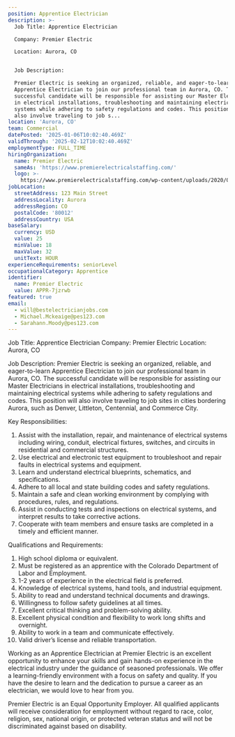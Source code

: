 ```yaml
---
position: Apprentice Electrician
description: >-
  Job Title: Apprentice Electrician

  Company: Premier Electric

  Location: Aurora, CO 


  Job Description:

  Premier Electric is seeking an organized, reliable, and eager-to-learn
  Apprentice Electrician to join our professional team in Aurora, CO. The
  successful candidate will be responsible for assisting our Master Electricians
  in electrical installations, troubleshooting and maintaining electrical
  systems while adhering to safety regulations and codes. This position will
  also involve traveling to job s...
location: 'Aurora, CO'
team: Commercial
datePosted: '2025-01-06T10:02:40.469Z'
validThrough: '2025-02-12T10:02:40.469Z'
employmentType: FULL_TIME
hiringOrganization:
  name: Premier Electric
  sameAs: 'https://www.premierelectricalstaffing.com/'
  logo: >-
    https://www.premierelectricalstaffing.com/wp-content/uploads/2020/05/Premier-Electrical-Staffing-logo.png
jobLocation:
  streetAddress: 123 Main Street
  addressLocality: Aurora
  addressRegion: CO
  postalCode: '80012'
  addressCountry: USA
baseSalary:
  currency: USD
  value: 25
  minValue: 18
  maxValue: 32
  unitText: HOUR
experienceRequirements: seniorLevel
occupationalCategory: Apprentice
identifier:
  name: Premier Electric
  value: APPR-7jzrwb
featured: true
email:
  - will@bestelectricianjobs.com
  - Michael.Mckeaige@pes123.com
  - Sarahann.Moody@pes123.com
---
```




Job Title: Apprentice Electrician
Company: Premier Electric
Location: Aurora, CO 

Job Description:
Premier Electric is seeking an organized, reliable, and eager-to-learn Apprentice Electrician to join our professional team in Aurora, CO. The successful candidate will be responsible for assisting our Master Electricians in electrical installations, troubleshooting and maintaining electrical systems while adhering to safety regulations and codes. This position will also involve traveling to job sites in cities bordering Aurora, such as Denver, Littleton, Centennial, and Commerce City.

Key Responsibilities:

1. Assist with the installation, repair, and maintenance of electrical systems including wiring, conduit, electrical fixtures, switches, and circuits in residential and commercial structures.
2. Use electrical and electronic test equipment to troubleshoot and repair faults in electrical systems and equipment.
3. Learn and understand electrical blueprints, schematics, and specifications.
4. Adhere to all local and state building codes and safety regulations.
5. Maintain a safe and clean working environment by complying with procedures, rules, and regulations.
6. Assist in conducting tests and inspections on electrical systems, and interpret results to take corrective actions.
7. Cooperate with team members and ensure tasks are completed in a timely and efficient manner.

Qualifications and Requirements:

1. High school diploma or equivalent.
2. Must be registered as an apprentice with the Colorado Department of Labor and Employment.
3. 1-2 years of experience in the electrical field is preferred.
4. Knowledge of electrical systems, hand tools, and industrial equipment.
5. Ability to read and understand technical documents and drawings.
6. Willingness to follow safety guidelines at all times.
7. Excellent critical thinking and problem-solving ability.
8. Excellent physical condition and flexibility to work long shifts and overnight.
9. Ability to work in a team and communicate effectively.
10. Valid driver’s license and reliable transportation.

Working as an Apprentice Electrician at Premier Electric is an excellent opportunity to enhance your skills and gain hands-on experience in the electrical industry under the guidance of seasoned professionals. We offer a learning-friendly environment with a focus on safety and quality. If you have the desire to learn and the dedication to pursue a career as an electrician, we would love to hear from you. 

Premier Electric is an Equal Opportunity Employer. All qualified applicants will receive consideration for employment without regard to race, color, religion, sex, national origin, or protected veteran status and will not be discriminated against based on disability.
